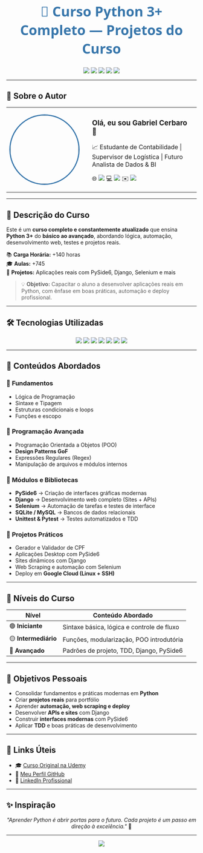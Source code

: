 <!-- Banner Principal -->
<h1 align="center" style="font-size: 36px; font-family: 'Segoe UI', Tahoma, Geneva, Verdana, sans-serif; font-weight: bold; color: #3776AB;">
  🐍 Curso Python 3+ Completo — Projetos do Curso
</h1>

<p align="center">
  <img src="https://img.shields.io/badge/Python-3%2B-blue?logo=python&logoColor=white">
  <img src="https://img.shields.io/badge/Status-Em%20Andamento-yellow">
  <img src="https://img.shields.io/badge/Aulas-745%2B-orange">
  <img src="https://img.shields.io/badge/Projetos%20Reais-Sim-brightgreen">
  <img src="https://img.shields.io/badge/Linguagem-Python3-blue">
</p>

---

## 👤 Sobre o Autor

<table align="center">
  <tr>
    <td align="center">
      <img src="https://github.com/gabrielcerbaro.png" width="180" style="border-radius: 50%; border: 3px solid #3776AB;">
    </td>
    <td align="left" style="padding-left: 25px;">
      <h3>Olá, eu sou <strong>Gabriel Cerbaro</strong> 👋</h3>
      <p>📈 Estudante de Contabilidade | Supervisor de Logística | Futuro Analista de Dados & BI</p>
      <p>
        🌐 <a href="https://www.linkedin.com/in/gabriel-cerbaro-4703b4239/" target="_blank"><img src="https://img.shields.io/badge/LinkedIn-Conectar-blue?logo=linkedin" /></a>  
        💻 <a href="https://github.com/gabrielcerbaro" target="_blank"><img src="https://img.shields.io/badge/GitHub-Perfil-black?logo=github" /></a>  
        ✉️ <a href="mailto:gabriel.cerbaro@outlook.com"><img src="https://img.shields.io/badge/Email-Contato-blue?logo=microsoft-outlook" /></a>
      </p>
    </td>
  </tr>
</table>

---

## 📘 Descrição do Curso

Este é um **curso completo e constantemente atualizado** que ensina **Python 3+** do **básico ao avançado**, abordando lógica, automação, desenvolvimento web, testes e projetos reais.

📚 **Carga Horária:** +140 horas  
🎓 **Aulas:** +745  
🧩 **Projetos:** Aplicações reais com PySide6, Django, Selenium e mais  

> 💡 **Objetivo:** Capacitar o aluno a desenvolver aplicações reais em Python, com ênfase em boas práticas, automação e deploy profissional.

---

## 🛠️ Tecnologias Utilizadas

<p align="center">
  <img src="https://img.shields.io/badge/Python-3.11-blue?logo=python" />
  <img src="https://img.shields.io/badge/Django-Framework-green?logo=django" />
  <img src="https://img.shields.io/badge/Selenium-Automação-orange?logo=selenium" />
  <img src="https://img.shields.io/badge/PySide6-UI-ff69b4?logo=qt" />
  <img src="https://img.shields.io/badge/SQLite-DB-blue?logo=sqlite" />
  <img src="https://img.shields.io/badge/MySQL-DB-blue?logo=mysql" />
  <img src="https://img.shields.io/badge/TDD-Testes-blueviolet" />
</p>

---

## 🚀 Conteúdos Abordados

### 🔹 **Fundamentos**
- Lógica de Programação  
- Sintaxe e Tipagem  
- Estruturas condicionais e loops  
- Funções e escopo  

### 🔹 **Programação Avançada**
- Programação Orientada a Objetos (POO)  
- **Design Patterns GoF**  
- Expressões Regulares (Regex)  
- Manipulação de arquivos e módulos internos  

### 🔹 **Módulos e Bibliotecas**
- **PySide6** → Criação de interfaces gráficas modernas  
- **Django** → Desenvolvimento web completo (Sites + APIs)  
- **Selenium** → Automação de tarefas e testes de interface  
- **SQLite / MySQL** → Bancos de dados relacionais  
- **Unittest & Pytest** → Testes automatizados e TDD  

### 🔹 **Projetos Práticos**
- Gerador e Validador de CPF  
- Aplicações Desktop com PySide6  
- Sites dinâmicos com Django  
- Web Scraping e automação com Selenium  
- Deploy em **Google Cloud (Linux + SSH)**  

---

## 🧭 Níveis do Curso

| **Nível** | **Conteúdo Abordado** |
|------------|------------------------|
| 🟢 **Iniciante** | Sintaxe básica, lógica e controle de fluxo |
| 🟡 **Intermediário** | Funções, modularização, POO introdutória |
| 🔴 **Avançado** | Padrões de projeto, TDD, Django, PySide6 |

---

## 🎯 Objetivos Pessoais

- Consolidar fundamentos e práticas modernas em **Python**  
- Criar **projetos reais** para portfólio  
- Aprender **automação, web scraping e deploy**  
- Desenvolver **APIs e sites** com Django  
- Construir **interfaces modernas** com PySide6  
- Aplicar **TDD** e boas práticas de desenvolvimento  

---

## 🔗 Links Úteis

- 🎓 [Curso Original na Udemy](https://www.udemy.com/course/python-3-do-zero-ao-avancado/)  
- 🧩 [Meu Perfil GitHub](https://github.com/gabrielcerbaro)  
- 💼 [LinkedIn Profissional](https://www.linkedin.com/in/gabriel-cerbaro-4703b4239/)  

---

## ✨ Inspiração

<p align="center">
  <em>"Aprender Python é abrir portas para o futuro. Cada projeto é um passo em direção à excelência."</em> 🚀  
</p>

---

<p align="center">
  <a href="https://github.com/gabrielcerbaro" target="_blank">
    <img src="https://img.shields.io/badge/⬆️ Voltar ao topo-blue?style=for-the-badge&logo=python&logoColor=white" />
  </a>
</p>
